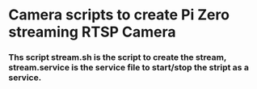 # Camera scripts to create Pi Zero streaming RTSP Camera

### Ths script stream.sh is the script to create the stream, stream.service is the service file to start/stop the stript as a service.  
